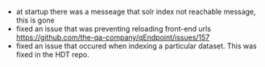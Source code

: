 - at startup there was a messeage that solr index not reachable message, this is gone
- fixed an issue that was preventing reloading front-end urls https://github.com/the-qa-company/qEndpoint/issues/157
- fixed an issue that occured when indexing a particular dataset. This was fixed in the HDT repo.
